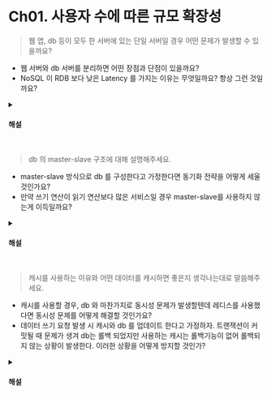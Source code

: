 # Ch01. 사용자 수에 따른 규모 확장성

> 웹 앱, db 등이 모두 한 서버에 있는 단일 서버일 경우 어떤 문제가 발생할 수 있을까요?

* 웹 서버와 db 서버를 분리하면 어떤 장점과 단점이 있을까요?
* NoSQL 이 RDB 보다 낮은 Latency 를 가지는 이유는 무엇일까요? 항상 그런 것일까요?

<details>
<summary><h4>해설</h4></summary>

> 웹 앱, db 등이 모두 한 서버에 있는 단일 서버일 경우 어떤 문제가 발생할 수 있을까요?
* SPOF(Single Point Of Failure) 가 발생할 수 있습니다. 즉, 단일 서버에 장애가 발생하면 웹 서비스 전체가 중단됩니다. 또한, 사용자의 수가 증가할 경우 웹 서버나 db 서버 등을 독립적으로 확장하기에 어려움이 있습니다.

> 웹 서버와 db 서버를 분리하면 어떤 장점과 단점이 있을까요?
* 웹 서버와 db 서버가 각각 독립적으로 확장할 수 있다는 장점이 있습니다. 또한, 웹 서버와 db 서버의 역할이 분리되어 서로의 성능에 영향을 미치지 않습니다. 하지만, 웹 서버와 db 서버가 분리되면서 추가적인 네트워크 통신이 발생하므로 Latency 가 발생할 수 있습니다. 

> Nosql 이 RDB 보다 낮은 Latency 를 가지는 이유는 무엇일까요? 항상 그런 것일까요?
* (좀 더 찾아보겠습니다)
</details>


<br>

> db 의 master-slave 구조에 대해 설명해주세요.

* master-slave 방식으로 db 를 구성한다고 가정한다면 동기화 전략을 어떻게 세울 것인가요?
* 만약 쓰기 연산이 읽기 연산보다 많은 서비스일 경우 master-slave를 사용하지 않는게 이득일까요?

<details>
<summary><h4>해설</h4></summary>

> db 의 master-slave 구조에 대해 설명해주세요.
* master-slave 방식은 db 서버를 여러대 구성하여 하나의 서버를 master 로 설정하고 나머지 서버를 slave 로 설정하는 방식입니다. master 서버에 쓰기 연산을 하고 slave 서버에 읽기 연산을 합니다. master 서버에 장애가 발생하면 slave 서버 중 하나를 master 로 승격시킵니다.
> master-slave 방식으로 db 를 구성한다고 가정한다면 동기화 전략을 어떻게 세울 것인가요?
* 비지니스 요구사항에 따라 전략이 달라질 것 같습니다. 만약 가용성 보단 일관성을 유지하는 것이 중요하다면 동기적으로 복제하는 전략을 세울 것 같고, 일관성 보단 가용성을 유지하는 것이 중요하다면 비동기적으로 복제하는 전략을 세울 것 같습니다. 
> 만약 쓰기 연산이 읽기 연산보다 많은 서비스일 경우 master-slave 를 사용하지 않는게 이득일까요?
* 쓰기 연산이 읽기 연산보다 많다면 동기화의 부담으로 인한 일관성이 낮아지더라도, master 수를 slave 보다 많이 두어 쓰기 연산을 분산시킬 것 같습니다.

</details>


<br>

> 캐시를 사용하는 이유와 어떤 데이터를 캐시하면 좋은지 생각나는대로 말씀해주세요.
* 캐시를 사용할 경우, db 와 마찬가지로 동시성 문제가 발생할텐데 레디스를 사용했다면 동시성 문제를 어떻게 해결할 것인가요?
* 데이터 쓰기 요청 발생 시 캐시와 db 를 업데이트 한다고 가정하자. 트랜잭션이 커밋될 때 문제가 생겨 db는 롤백 되었지만 사용하는 캐시는 롤백기능이 없어 롤백되지 않는 상황이 발생한다. 이러한 상황을 어떻게 방지할 것인가?

<details>
<summary><h4>해설</h4></summary>

> 캐시를 사용하는 이유와 어떤 데이터를 캐시하면 좋은지 생각나는대로 말씀해주세요.
* 캐시를 사용하면 자주 참조되는 데이터를 빠르게 처리할 수 있습니다. 자주 갱신되지 않으면서 참조는 많이 발생하는 데이터를 캐시하는 것이 좋습니다.
> 캐시를 사용할 경우, db 와 마찬가지로 동시성 문제가 발생할텐데 레디스를 사용했다면 동시성 문제를 어떻게 해결할 것인가요?
* 분산락을 사용하여 동시성 문제를 해결할 것 같습니다.
> 데이터 쓰기 요청 발생 시 캐시와 db 를 업데이트 한다고 가정하자. 트랜잭션이 커밋될 때 문제가 생겨 db는 롤백 되었지만 사용하는 캐시는 롤백기능이 없어 롤백되지 않는 상황이 발생한다. 이러한 상황을 어떻게 방지할 것인가?
* db 에 데이터를 갱신하는 트랜잭션이 성공적으로 커밋된 후 캐시 데이터를 갱신할 것 같습니다. 만약 캐시 데이터 갱신에 실패할 경우 해당 데이터가 속한 캐시된 데이터들을 모두 삭제하여 추후 db 에서 직접 데이터를 조회하도록 할 것 같습니다.
</details>


<br>
